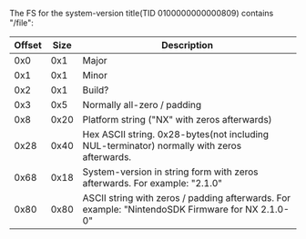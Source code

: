 The FS for the system-version title(TID 0100000000000809) contains
"/file":

| Offset | Size | Description                                                                                      |
| ------ | ---- | ------------------------------------------------------------------------------------------------ |
| 0x0    | 0x1  | Major                                                                                            |
| 0x1    | 0x1  | Minor                                                                                            |
| 0x2    | 0x1  | Build?                                                                                           |
| 0x3    | 0x5  | Normally all-zero / padding                                                                      |
| 0x8    | 0x20 | Platform string ("NX" with zeros afterwards)                                                     |
| 0x28   | 0x40 | Hex ASCII string. 0x28-bytes(not including NUL-terminator) normally with zeros afterwards.       |
| 0x68   | 0x18 | System-version in string form with zeros afterwards. For example: "2.1.0"                        |
| 0x80   | 0x80 | ASCII string with zeros / padding afterwards. For example: "NintendoSDK Firmware for NX 2.1.0-0" |
